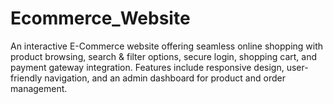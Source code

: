 # Ecommerce_Website
An interactive E-Commerce website offering seamless online shopping with product browsing, search &amp; filter options, secure login, shopping cart, and payment gateway integration. Features include responsive design, user-friendly navigation, and an admin dashboard for product and order management.
